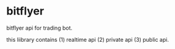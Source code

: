 # bitflyer

bitflyer api for trading bot.

this liibrary contains (1) realtime api (2) private api (3) public api.
